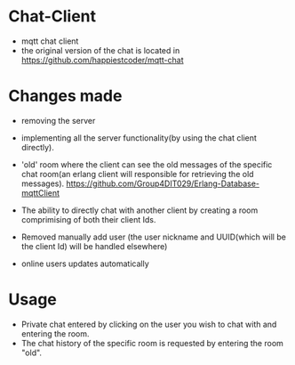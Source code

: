 # Chat-Client
- mqtt chat client 
- the original version of the chat is located in https://github.com/happiestcoder/mqtt-chat

# Changes made

- removing the server

- implementing all the server functionality(by using the chat client directly).

- 'old' room where the client can see the old messages of the specific chat room(an erlang client will responsible for retrieving the old messages). https://github.com/Group4DIT029/Erlang-Database-mqttClient

- The ability to directly chat with another client by creating a room comprimising of both their client Ids.

- Removed manually add user (the user nickname and UUID(which will be the client Id) will be handled elsewhere)

- online users updates automatically

# Usage
- Private chat entered by clicking on the user you wish to chat with and entering the room.
- The chat history of the specific room is requested by entering the room "old".
